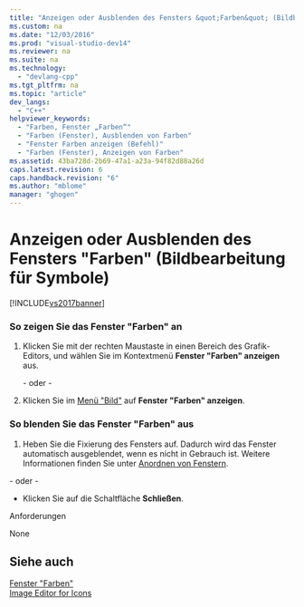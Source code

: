 ```yaml
---
title: "Anzeigen oder Ausblenden des Fensters &quot;Farben&quot; (Bildbearbeitung f&#252;r Symbole)"
ms.custom: na
ms.date: "12/03/2016"
ms.prod: "visual-studio-dev14"
ms.reviewer: na
ms.suite: na
ms.technology: 
  - "devlang-cpp"
ms.tgt_pltfrm: na
ms.topic: "article"
dev_langs: 
  - "C++"
helpviewer_keywords: 
  - "Farben, Fenster „Farben“"
  - "Farben (Fenster), Ausblenden von Farben"
  - "Fenster Farben anzeigen (Befehl)"
  - "Farben (Fenster), Anzeigen von Farben"
ms.assetid: 43ba728d-2b69-47a1-a23a-94f82d88a26d
caps.latest.revision: 6
caps.handback.revision: "6"
ms.author: "mblome"
manager: "ghogen"
---
```

# Anzeigen oder Ausblenden des Fensters &quot;Farben&quot; (Bildbearbeitung f&#252;r Symbole)
[!INCLUDE[vs2017banner](../assembler/inline/includes/vs2017banner.md)]

### So zeigen Sie das Fenster "Farben" an  
  
1.  Klicken Sie mit der rechten Maustaste in einen Bereich des Grafik\-Editors, und wählen Sie im Kontextmenü **Fenster "Farben" anzeigen** aus.  
  
     \- oder \-  
  
2.  Klicken Sie im [Menü "Bild"](../mfc/image-menu-image-editor-for-icons.md) auf **Fenster "Farben" anzeigen**.  
  
### So blenden Sie das Fenster "Farben" aus  
  
1.  Heben Sie die Fixierung des Fensters auf.  Dadurch wird das Fenster automatisch ausgeblendet, wenn es nicht in Gebrauch ist.  Weitere Informationen finden Sie unter [Anordnen von Fenstern](../misc/how-to-arrange-and-dock-windows.md).  
  
 \- oder \-  
  
-   Klicken Sie auf die Schaltfläche **Schließen**.  
  
 Anforderungen  
  
 None  
  
## Siehe auch  
 [Fenster "Farben"](../windows/colors-window-image-editor-for-icons.md)   
 [Image Editor for Icons](../mfc/image-editor-for-icons.md)